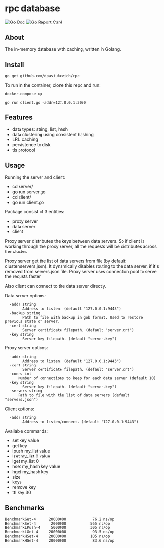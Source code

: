 rpc database
=======================

[![Go Doc](https://godoc.org/github.com/dpasiukevich/rpc?status.svg)](https://godoc.org/github.com/dpasiukevich/rpc)
[![Go Report Card](https://goreportcard.com/badge/github.com/dpasiukevich/rpc)](https://goreportcard.com/report/github.com/dpasiukevich/rpc)

About
-----

The in-memory database with caching, written in Golang. 

Install
-------
`go get github.com/dpasiukevich/rpc`

To run in the container, clone this repo and run:

`docker-compose up`

`go run client.go -addr=127.0.0.1:3050`

Features
--------

 - data types: string, list, hash
 - data clustering using consistent hashing
 - LRU caching
 - persistence to disk
 - tls protocol

Usage
-----

Running the server and client:
 - cd server/
 - go run server.go
 - cd client/
 - go run client.go

Package consist of 3 entities: 
  - proxy server
  - data server
  - client

Proxy server distributes the keys between data servers. So if client is working through the proxy server, all the requests will be distributes across the cluster.

Proxy server get the list of data servers from file (by default: cluster/servers.json). It dynamically disables routing to the data server, if it's removed from servers.json file. Proxy server uses connection pool to serve the requsts faster.

Also client can connect to the data server directly.

Data server options: 
```
  -addr string
    	Address to listen. (default "127.0.0.1:9443")
  -backup string
    	Path to file with backup in gob format. Used to restore previous state of server.
  -cert string
    	Server certificate filepath. (default "server.crt")
  -key string
    	Server key filepath. (default "server.key")
```

Proxy server options: 
```
  -addr string
    	Address to listen. (default "127.0.0.1:9443")
  -cert string
    	Server certificate filepath. (default "server.crt")
  -conns int
      Number of connections to keep for each data server (default 10)
  -key string
    	Server key filepath. (default "server.key")
  -servers string
      Path to file with the list of data servers (default "servers.json")
```

Client options:

```
  -addr string
    	Address to listen/connect. (default "127.0.0.1:9443")
```


Available commands:
- set key value
- get key
- lpush my_list value
- lset my_list 0 value
- lget my_list 0
- hset my_hash key value
- hget my_hash key
- size
- keys
- remove key
- ttl key 30 

Benchmarks
---------
```
BenchmarkGet-4     	20000000	        76.2 ns/op
BenchmarkSet-4     	 2000000	       565 ns/op
BenchmarkLPush-4   	 5000000	       305 ns/op
BenchmarkLGet-4    	20000000	        93.5 ns/op
BenchmarkHSet-4    	20000000	       105 ns/op
BenchmarkHGet-4    	20000000	        83.6 ns/op
```